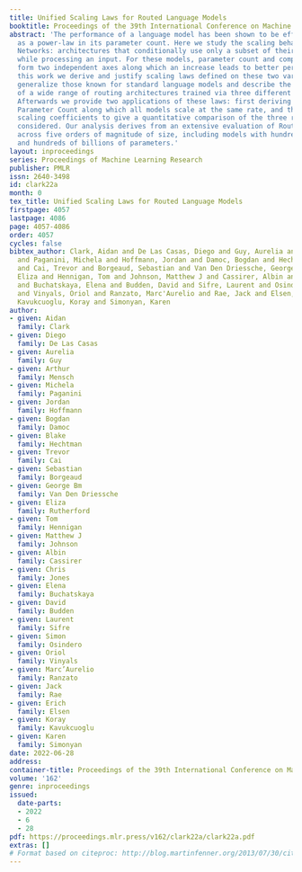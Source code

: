 ```yaml
---
title: Unified Scaling Laws for Routed Language Models
booktitle: Proceedings of the 39th International Conference on Machine Learning
abstract: 'The performance of a language model has been shown to be effectively modeled
  as a power-law in its parameter count. Here we study the scaling behaviors of Routing
  Networks: architectures that conditionally use only a subset of their parameters
  while processing an input. For these models, parameter count and computational requirement
  form two independent axes along which an increase leads to better performance. In
  this work we derive and justify scaling laws defined on these two variables which
  generalize those known for standard language models and describe the performance
  of a wide range of routing architectures trained via three different techniques.
  Afterwards we provide two applications of these laws: first deriving an Effective
  Parameter Count along which all models scale at the same rate, and then using the
  scaling coefficients to give a quantitative comparison of the three routing techniques
  considered. Our analysis derives from an extensive evaluation of Routing Networks
  across five orders of magnitude of size, including models with hundreds of experts
  and hundreds of billions of parameters.'
layout: inproceedings
series: Proceedings of Machine Learning Research
publisher: PMLR
issn: 2640-3498
id: clark22a
month: 0
tex_title: Unified Scaling Laws for Routed Language Models
firstpage: 4057
lastpage: 4086
page: 4057-4086
order: 4057
cycles: false
bibtex_author: Clark, Aidan and De Las Casas, Diego and Guy, Aurelia and Mensch, Arthur
  and Paganini, Michela and Hoffmann, Jordan and Damoc, Bogdan and Hechtman, Blake
  and Cai, Trevor and Borgeaud, Sebastian and Van Den Driessche, George Bm and Rutherford,
  Eliza and Hennigan, Tom and Johnson, Matthew J and Cassirer, Albin and Jones, Chris
  and Buchatskaya, Elena and Budden, David and Sifre, Laurent and Osindero, Simon
  and Vinyals, Oriol and Ranzato, Marc'Aurelio and Rae, Jack and Elsen, Erich and
  Kavukcuoglu, Koray and Simonyan, Karen
author:
- given: Aidan
  family: Clark
- given: Diego
  family: De Las Casas
- given: Aurelia
  family: Guy
- given: Arthur
  family: Mensch
- given: Michela
  family: Paganini
- given: Jordan
  family: Hoffmann
- given: Bogdan
  family: Damoc
- given: Blake
  family: Hechtman
- given: Trevor
  family: Cai
- given: Sebastian
  family: Borgeaud
- given: George Bm
  family: Van Den Driessche
- given: Eliza
  family: Rutherford
- given: Tom
  family: Hennigan
- given: Matthew J
  family: Johnson
- given: Albin
  family: Cassirer
- given: Chris
  family: Jones
- given: Elena
  family: Buchatskaya
- given: David
  family: Budden
- given: Laurent
  family: Sifre
- given: Simon
  family: Osindero
- given: Oriol
  family: Vinyals
- given: Marc’Aurelio
  family: Ranzato
- given: Jack
  family: Rae
- given: Erich
  family: Elsen
- given: Koray
  family: Kavukcuoglu
- given: Karen
  family: Simonyan
date: 2022-06-28
address:
container-title: Proceedings of the 39th International Conference on Machine Learning
volume: '162'
genre: inproceedings
issued:
  date-parts:
  - 2022
  - 6
  - 28
pdf: https://proceedings.mlr.press/v162/clark22a/clark22a.pdf
extras: []
# Format based on citeproc: http://blog.martinfenner.org/2013/07/30/citeproc-yaml-for-bibliographies/
---
```

